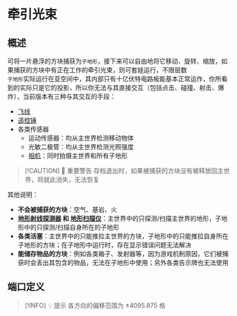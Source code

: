 <script setup lang="ts">
import ElectricConnection from "../../../components/ElectricElement/ElectricConnection";
import ElectricConnectorType from "../../../components/ElectricElement/ElectricConnectorType";
import ElectricConnectorDirection from "../../../components/ElectricElement/ElectricConnectorDirection";
import ElectricConnectionDisplayMode from "../../../components/ElectricElement/ElectricConnectionDisplayMode";
import IOPort from "../../../components/ElectricElement/IOPort";
import ElectricElement from "../../../components/ElectricElement/ElectricElement.vue";
import UintColorConverter from "/components/UintColorConverter.vue";

let connections = [
    new ElectricConnection(ElectricConnectorDirection.Top, ElectricConnectorType.Input, ElectricConnectionDisplayMode.StartAndEnd, [
        new IOPort(1, 16, "缩放大小", "初始值为 0，每加 1，显示大小增加 1/256 倍，最大 255.996 倍"),
        new IOPort(17, 32, "Y 轴位置偏移", "每加 1，显示向上移动 1/8 格，最高位为 1 时改为向下")
    ]),
    new ElectricConnection(ElectricConnectorDirection.Right, ElectricConnectorType.Input, ElectricConnectionDisplayMode.StartAndEnd, [
        new IOPort(1, 16, "X 轴位置偏移", "每加 1，显示向北移动 1/8 格，最高位为 1 时改为向南"),
        new IOPort(17, 32, "Z 轴位置偏移", "每加 1，显示向东移动 1/8 格，最高位为 1 时改为向西")
    ]),
        new ElectricConnection(ElectricConnectorDirection.Bottom, ElectricConnectorType.Input, ElectricConnectionDisplayMode.StartAndEnd, [
        new IOPort(1, 8, "偏航角", "设置子地形的偏航角，即左右旋转，单位为度"),
        new IOPort(9, 16, "俯仰角", "设置子地形的偏航角，即上下旋转，单位为度"),
        new IOPort(17, 24, "翻滚角", "设置子地形的翻滚角，即以面向的方向为轴旋转，单位为度"),
        new IOPort(25, 25, "偏航角的符号", "为 1 时，`偏航角`反向旋转"),
        new IOPort(26, 26, "俯仰角的符号", "为 1 时，`俯仰角`反向旋转"),
        new IOPort(27, 27, "翻滚角的符号", "为 1 时，`翻滚角`反向旋转"),
        new IOPort(28, 28, "使用自定义亮度", "为 1 时，子地形的亮度为`自定义亮度`，否则采用主世界环境亮度"),
        new IOPort(29, 32, "自定义亮度", "值越大越亮，越小越暗")
        
    ]),
    new ElectricConnection(ElectricConnectorDirection.Left, ElectricConnectorType.Input, ElectricConnectionDisplayMode.StartAndEnd, [
        new IOPort(1, 1, "捕获/释放", "从 0 变为 1 时，将尝试捕获或释放方块  \n释放时，子地形必须与主世界平行，且缩放为 1.0"),
        new IOPort(2, 2, "位置提示", "为 1 时，将持续显示一根线来提示当前各输入指向的位置  \n从 0 变为 1 时，能预览能被捕获到的方块")
    ])
];
</script>

# 牵引光束 <Badge text="v2.0"/>

## 概述

可将一片悬浮的方块捕获为`子地形`，接下来可以自由地将它移动、旋转、缩放，如果捕获的方块中有正在工作的牵引光束，则可套娃运行，不限层数  
`子地形`实际运行在亚空间中，其内部只有十亿伏特电路板能基本正常运作，你所看到的实际只是它的投影，所以你无法与其直接交互（包括点击、碰撞、射击、爆炸），当前版本有三种与其交互的手段：

* [飞线](../wires/jump_wire)
* [遥控锤](../others/remote_controller)
* 各类传感器
    * 运动传感器：均从主世界检测移动物体
    * 光敏二极管：均从主世界检测光照强度
    * [相机](../sensors/camera)：同时拍摄主世界和所有子地形

> [!CAUTION] 🚨 重要警告
> 存档退出时，如果被捕获的方块没有被释放回主世界，将就此消失，无法恢复

其他说明：

* **不会被捕获的方块**：空气、基岩、火
* **[地形射线探测器](../sensors/terrain_raycast_detector) 和 [地形扫描仪](../sensors/terrain_scanner)**：主世界中的只探测/扫描主世界的地形，子地形中的只探测/扫描自身所在的子地形
* **各类活塞**：主世界中的只能推拉主世界的方块，子地形中的只能推拉自身所在子地形的方块；在子地形中运行时，存在显示错误问题无法解决
* **能储存物品的方块**：例如各类箱子、发射器等，因为游戏机制原因，它们被捕获时会丢出其包含的物品，无法在子地形中使用；另外各类告示牌也无法使用

## 端口定义

<ElectricElement imgAltPrefix="牵引光束" :connections="connections" imgSrc="/images/expand/transportation/GVTractorBeamBlock.webp" :titleLevel="4"/>

> [!INFO] 💡 提示
> 各方向的偏移范围为 ±4095.875 格